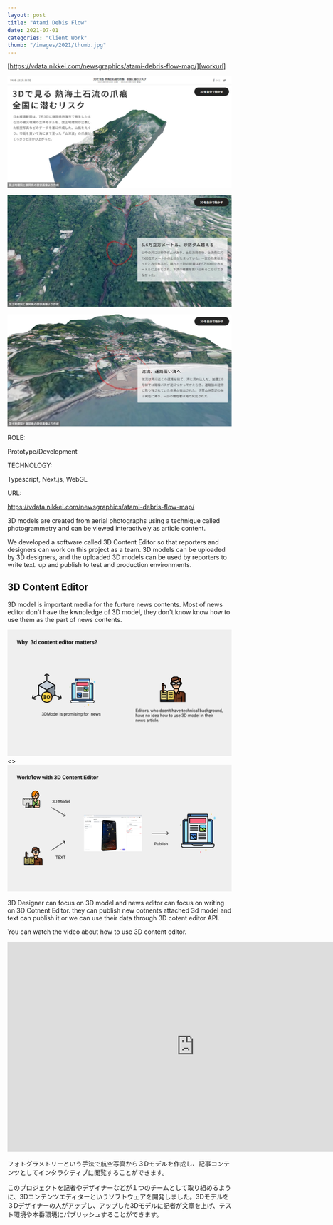 ```yaml
---
layout: post
title: "Atami Debis Flow"
date: 2021-07-01
categories: "Client Work"
thumb: "/images/2021/thumb.jpg"
---
```


[https://vdata.nikkei.com/newsgraphics/atami-debris-flow-map/][workurl]

[![nikkei](/images/2021/02.jpg)][workUrl]

[![nikkei](/images/2021/03.jpg)][workUrl]

[![nikkei](/images/2021/04.jpg)][workUrl]

<div class="post-category">
<p class="post-title">ROLE:</p> 
<p class="post-value">Prototype/Development</p>
</div>

<div class="post-category">
<p class="post-title">TECHNOLOGY:</p>
<p class="post-value">Typescript, Next.js, WebGL</p>
</div>

<div class="post-category">
<p class="post-title">URL:</p>
<p class="post-value"><a href="https://vdata.nikkei.com/newsgraphics/atami-debris-flow-map/" target="_blank" >https://vdata.nikkei.com/newsgraphics/atami-debris-flow-map/</a></p>
</div>

<div class="post-description">
<p>3D models are created from aerial photographs using a technique called photogrammetry and can be viewed interactively as article content.</p>
<p>We developed a software called 3D Content Editor so that reporters and designers can work on this project as a team. 3D models can be uploaded by 3D designers, and the uploaded 3D models can be used by reporters to write text. up and publish to test and production environments.</p>
</div>

<div class="post-description">
<h2>3D Content Editor</h2>
<p>3D model is important media for the furture news contents. Most of news editor don't have the kwnoledge of 3D model, they don't know  know how to use them as the part of news contents.</p>
<div><img src="/images/2021/editor01.png" alt="Italian Trulli"></div>
<>
<div><img src="/images/2021/editor02.png" alt="Italian Trulli"></div>
<p>3D Designer can focus on 3D model and news editor can focus on writing on 3D Cotnent Editor. they can publish new cotnents attached 3d model and text can publish it or we can use their data through 3D cotent editor API.</p>
<div>
<p>You can watch the video about how to use 3D content editor.</p>
<div>
<iframe width="840" height="470" src="https://www.youtube.com/embed/NK6rj96k6_8?start=77" title="YouTube video player" frameborder="0" allow="accelerometer; autoplay; clipboard-write; encrypted-media; gyroscope; picture-in-picture" allowfullscreen></iframe>
<div>
</div>
</div>


<div class="post-description">  
<p>
フォトグラメトリーという手法で航空写真から３Dモデルを作成し、記事コンテンツとしてインタラクティブに閲覧することができます。
</p>
<p>
このプロジェクトを記者やデザイナーなどが１つのチームとして取り組めるように、3Dコンテンツエディターというソフトウェアを開発しました。3Dモデルを３Dデザイナーの人がアップし、アップした3Dモデルに記者が文章を上げ、テスト環境や本番環境にパブリッシュすることができます。
</p>
</div>


[workurl]: https://vdata.nikkei.com/newsgraphics/atami-debris-flow-map/
